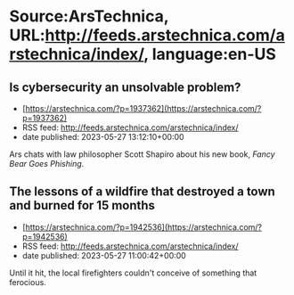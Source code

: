 # Source:ArsTechnica, URL:http://feeds.arstechnica.com/arstechnica/index/, language:en-US

## Is cybersecurity an unsolvable problem?
 - [https://arstechnica.com/?p=1937362](https://arstechnica.com/?p=1937362)
 - RSS feed: http://feeds.arstechnica.com/arstechnica/index/
 - date published: 2023-05-27 13:12:10+00:00

Ars chats with law philosopher Scott Shapiro about his new book, <em>Fancy Bear Goes Phishing</em>.

## The lessons of a wildfire that destroyed a town and burned for 15 months
 - [https://arstechnica.com/?p=1942536](https://arstechnica.com/?p=1942536)
 - RSS feed: http://feeds.arstechnica.com/arstechnica/index/
 - date published: 2023-05-27 11:00:42+00:00

Until it hit, the local firefighters couldn't conceive of something that ferocious.

